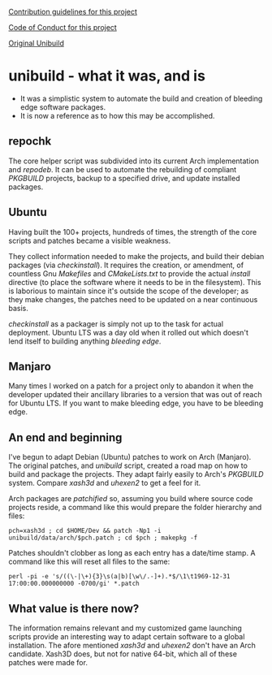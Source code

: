[Contribution guidelines for this project](docs/CONTRIBUTING.md)

[Code of Conduct for this project](CODE_OF_CONDUCT.md)

[Original Unibuild](docs/READUNI.md)

# unibuild - what it was, and is

- It was a simplistic system to automate the build and creation of bleeding edge software packages.
- It is now a reference as to how this may be accomplished.

## repochk
The core helper script was subdivided into its current Arch implementation and *repodeb*.  It can be used to automate the rebuilding of compliant *PKGBUILD* projects, backup to a specified drive, and update installed packages.

## Ubuntu
Having built the 100+ projects, hundreds of times, the strength of the core scripts and patches became a visible weakness.

They collect information needed to make the projects, and build their debian packages (via *checkinstall*).  It requires the creation, or amendment, of countless Gnu *Makefiles* and *CMakeLists.txt* to provide the actual *install* directive (to place the software where it needs to be in the filesystem).  This is laborious to maintain since it's outside the scope of the developer; as they make changes, the patches need to be updated on a near continuous basis.

*checkinstall* as a packager is simply not up to the task for actual deployment.  Ubuntu LTS was a day old when it rolled out which doesn't lend itself to building anything *bleeding edge*.

## Manjaro
Many times I worked on a patch for a project only to abandon it when the developer updated their ancillary libraries to a version that was out of reach for Ubuntu LTS.  If you want to make bleeding edge, you have to be bleeding edge.

## An end and beginning
I've begun to adapt Debian (Ubuntu) patches to work on Arch (Manjaro).  The original patches, and *unibuild* script, created a road map on how to build and package the projects.  They adapt fairly easily to Arch's *PKGBUILD* system.  Compare *xash3d* and *uhexen2* to get a feel for it.

Arch packages are *patchified* so, assuming you build where source code projects reside, a command like this would prepare the folder hierarchy and files:

```shell
pch=xash3d ; cd $HOME/Dev && patch -Np1 -i unibuild/data/arch/$pch.patch ; cd $pch ; makepkg -f
```
Patches shouldn't clobber as long as each entry has a date/time stamp.  A command like this will reset all files to the same:

```shell
perl -pi -e 's/((\-|\+){3}\s(a|b)[\w\/.-]+).*$/\1\t1969-12-31 17:00:00.000000000 -0700/gi' *.patch
```

## What value is there now?
The information remains relevant and my customized game launching scripts provide an interesting way to adapt certain software to a global installation.  The afore mentioned *xash3d* and *uhexen2* don't have an Arch candidate.  Xash3D does, but not for native 64-bit, which all of these patches were made for.
